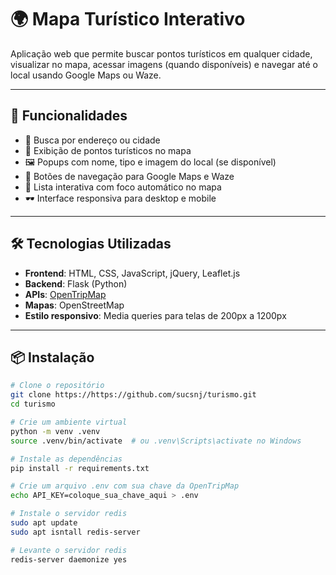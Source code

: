 # 🌍 Mapa Turístico Interativo

Aplicação web que permite buscar pontos turísticos em qualquer cidade, visualizar no mapa, acessar imagens (quando disponíveis) e navegar até o local usando Google Maps ou Waze.

---

## 🚀 Funcionalidades

- 🔎 Busca por endereço ou cidade
- 📍 Exibição de pontos turísticos no mapa
- 🖼️ Popups com nome, tipo e imagem do local (se disponível)
- 🧭 Botões de navegação para Google Maps e Waze
- 📜 Lista interativa com foco automático no mapa
- 🕶️ Interface responsiva para desktop e mobile

---

## 🛠️ Tecnologias Utilizadas

- **Frontend**: HTML, CSS, JavaScript, jQuery, Leaflet.js  
- **Backend**: Flask (Python)  
- **APIs**: [OpenTripMap](https://opentripmap.com/)  
- **Mapas**: OpenStreetMap  
- **Estilo responsivo**: Media queries para telas de 200px a 1200px

---

## 📦 Instalação

```bash
# Clone o repositório
git clone https://https://github.com/sucsnj/turismo.git
cd turismo

# Crie um ambiente virtual
python -m venv .venv
source .venv/bin/activate  # ou .venv\Scripts\activate no Windows

# Instale as dependências
pip install -r requirements.txt

# Crie um arquivo .env com sua chave da OpenTripMap
echo API_KEY=coloque_sua_chave_aqui > .env

# Instale o servidor redis
sudo apt update
sudo apt isntall redis-server

# Levante o servidor redis
redis-server daemonize yes

